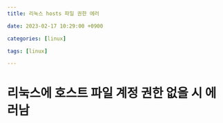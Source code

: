 ```yaml
---
title: 리눅스 hosts 파일 권한 에러

date: 2023-02-17 10:29:00 +0900

categories: [linux]

tags: [linux]

---
```


# 리눅스에 호스트 파일 계정 권한 없을 시 에러남
